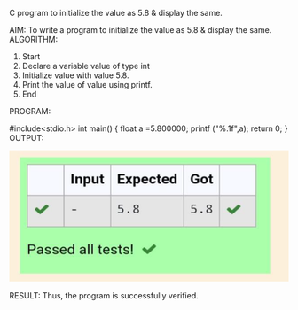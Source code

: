 C program to initialize the value as 5.8 & display the same.

AIM:
To write a program to initialize the value as 5.8 & display the same.
ALGORITHM:
1. Start
2. Declare a variable value of type int
3. Initialize value with value 5.8.
4. Print the value of value using printf.
5. End

PROGRAM:

#include<stdio.h>
int main()
{
float a =5.800000;
printf ("%.1f",a);
return 0;
}
OUTPUT:

![alt text](image.png)

RESULT:
Thus, the program is successfully verified.